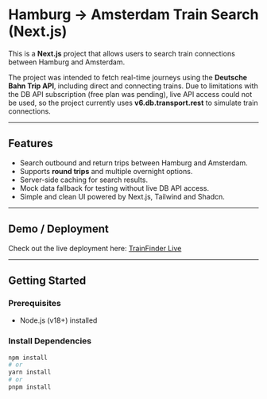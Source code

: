 # Hamburg → Amsterdam Train Search (Next.js)

This is a **Next.js** project that allows users to search train connections between Hamburg and Amsterdam.

The project was intended to fetch real-time journeys using the **Deutsche Bahn Trip API**, including direct and connecting trains. Due to limitations with the DB API subscription (free plan was pending), live API access could not be used, so the project currently uses **v6.db.transport.rest** to simulate train connections.

---

## Features

- Search outbound and return trips between Hamburg and Amsterdam.
- Supports **round trips** and multiple overnight options.
- Server-side caching for search results.
- Mock data fallback for testing without live DB API access.
- Simple and clean UI powered by Next.js, Tailwind and Shadcn.

---

## Demo / Deployment

Check out the live deployment here: [TrainFinder Live](https://trainfinder.vercel.app)

---

## Getting Started

### Prerequisites

- Node.js (v18+) installed

### Install Dependencies

```bash
npm install
# or
yarn install
# or
pnpm install
```
